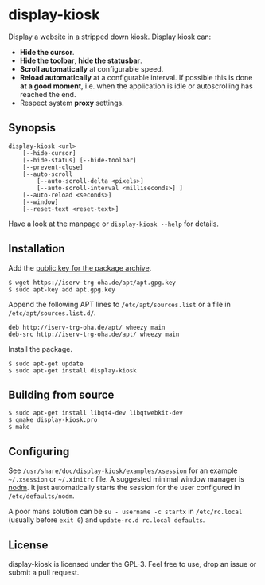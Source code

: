 display-kiosk
=============

Display a website in a stripped down kiosk. Display kiosk can:

 - **Hide the cursor**.
 - **Hide the toolbar**, **hide the statusbar**.
 - **Scroll automatically** at configurable speed.
 - **Reload automatically** at a configurable interval. If possible this is
   done **at a good moment**, i.e. when the application is idle or autoscrolling
   has reached the end.
 - Respect system **proxy** settings.

Synopsis
--------

    display-kiosk <url>
        [--hide-cursor]
        [--hide-status] [--hide-toolbar]
        [--prevent-close]
        [--auto-scroll
            [--auto-scroll-delta <pixels>]
            [--auto-scroll-interval <milliseconds>] ]
        [--auto-reload <seconds>]
        [--window]
        [--reset-text <reset-text>]

Have a look at the manpage or `display-kiosk --help` for details.

Installation
------------

Add the
[public key for the package archive](https://iserv-trg-oha.de/apt/apt.gpg.key).

    $ wget https://iserv-trg-oha.de/apt/apt.gpg.key
    $ sudo apt-key add apt.gpg.key

Append the following APT lines to `/etc/apt/sources.list` or a file in
`/etc/apt/sources.list.d/`.

    deb http://iserv-trg-oha.de/apt/ wheezy main
    deb-src http://iserv-trg-oha.de/apt/ wheezy main

Install the package.

    $ sudo apt-get update
    $ sudo apt-get install display-kiosk

Building from source
--------------------

    $ sudo apt-get install libqt4-dev libqtwebkit-dev
    $ qmake display-kiosk.pro
    $ make

Configuring
-----------

See `/usr/share/doc/display-kiosk/examples/xsession` for an example
`~/.xsession` or `~/.xinitrc` file. A suggested minimal window manager is
[nodm](http://www.enricozini.org/sw/nodm/). It just automatically starts the
session for the user configured in `/etc/defaults/nodm`.

A poor mans solution can be `su - username -c startx` in `/etc/rc.local`
(usually before `exit 0`) and `update-rc.d rc.local defaults`.

License
-------

display-kiosk is licensed under the GPL-3. Feel free to use, drop an issue or
submit a pull request.
